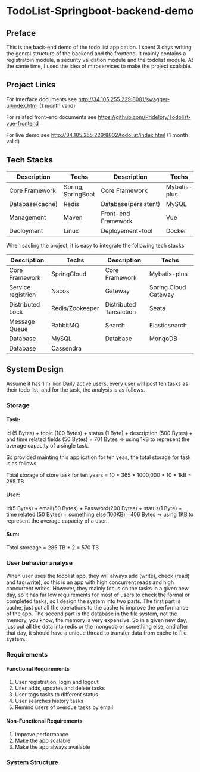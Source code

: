 # TodoList-Springboot-backend-demo
## Preface

This is the back-end demo of the todo list appication. I spent 3 days writing the genral structure of the backend and the frontend. It mainly contains a registratoin module, a security validation module and the todolist module. At the same time, I used the idea of miroservices to make the project scalable.  

## Project Links

For Interface documents see http://34.105.255.229:8081/swagger-ui/index.html (1 month valid)

For related front-end documents see https://github.com/Pridelory/Todolist-vue-frontend

For live demo see http://34.105.255.229:8002/todolist/index.html (1 month valid)

## Tech Stacks

| Description     | Techs              | Description          | Techs        |
| --------------- | ------------------ | -------------------- | ------------ |
| Core Framework  | Spring, SpringBoot | Core Framework       | Mybatis-plus |
| Database(cache) | Redis              | Database(persistent) | MySQL        |
| Management      | Maven              | Front-end Framework  | Vue          |
| Deoloyment      | Linux              | Deployement-tool     | Docker       |

When sacling the project, it is easy to integrate the following tech stacks

| Description        | Techs           | Description            | Techs                |
| ------------------ | --------------- | ---------------------- | -------------------- |
| Core Framework     | SpringCloud     | Core Framework         | Mybatis-plus         |
| Service registrion | Nacos           | Gateway                | Spring Cloud Gateway |
| Distributed Lock   | Redis/Zookeeper | Distributed Tansaction | Seata                |
| Message Queue      | RabbitMQ        | Search                 | Elasticsearch        |
| Database           | MySQL           | Database               | MongoDB              |
| Database           | Cassendra       |                        |                      |



## System Design

Assume it has 1 million Daily active users, every user will post ten tasks as their todo list, and for the task, the analysis is as follows.

### Storage

#### **Task:**

id (5 Bytes) + topic (100 Bytes) + status (1 Byte) + description (500 Bytes)  + and time related fields (50 Bytes)  = 701 Bytes => using 1kB to represent the average capacity of a single task. 

So provided mainting this application for ten yeas, the total storage for task is as follows.

Total storage of store task for ten years = 10 * 365 * 1000,000 * 10 * 1kB = 285 TB

#### User:

Id(5 Bytes) + email(50 Bytes) + Password(200 Bytes) + status(1 Byte) + time related (50 Bytes) + something else(100KB) =406 Bytes => using 1KB to represent the average capacity of a user.

#### Sum:

Totol storeage = 285 TB * 2 = 570 TB



### User behavior analyse

When user uses the todolist app, they will always add (write), check (read) and tag(write), so this is an app with high concurrent reads and high concurrent writes. However, they mainly focus on the tasks in a given new day, so it has far low requirements for most of users to check the formal or completed tasks, so I design the system into two parts. The first part is cache, just put all the operations to the cache to improve the performance of the app. The second part is the database in the file system, not the memory, you know, the memory is very expensive. So in a given new day, just put all the data into redis or the mongodb or something else, and after that  day, it should have a unique thread to transfer data from cache to file system. 

### Requirements

#### Functional Requirements

1. User registration, login and logout
2. User adds, updates and delete tasks
3. User tags tasks to different status
4. User searches history tasks
5. Remind users of overdue tasks by email

#### Non-Functional Requirements

1. Improve performance
2. Make the app scalable
3. Make the app always available

### System Structure
